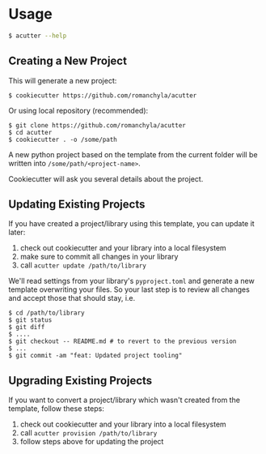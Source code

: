 # Usage

```bash
$ acutter --help
```


## Creating a New Project

This will generate a new project:

```shell
$ cookiecutter https://github.com/romanchyla/acutter
```

Or using local repository (recommended):

```
$ git clone https://github.com/romanchyla/acutter
$ cd acutter
$ cookiecutter . -o /some/path
```

A new python project based on the template from the current folder will be written into `/some/path/<project-name>`.

Cookiecutter will ask you several details about the project.


## Updating Existing Projects

If you have created a project/library using this template, you can update it later:

1. check out cookiecutter and your library into a local filesystem
1. make sure to commit all changes in your library
1. call `acutter update /path/to/library`

We'll read settings from your library's `pyproject.toml` and generate a new template overwriting your files. So your last step is to review all changes and accept those that should stay, i.e.

```shell
$ cd /path/to/library
$ git status
$ git diff
$ ....
$ git checkout -- README.md # to revert to the previous version
$ ...
$ git commit -am "feat: Updated project tooling"
```

## Upgrading Existing Projects

If you want to convert a project/library which wasn't created from the template, follow these steps:

1. check out cookiecutter and your library into a local filesystem
1. call `acutter provision /path/to/library`
1. follow steps above for updating the project
